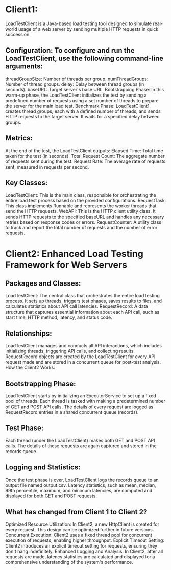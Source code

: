 # Client1: 
LoadTestClient is a Java-based load testing tool designed to simulate real-world usage of a web server by sending multiple HTTP requests in quick succession.
## Configuration: To configure and run the LoadTestClient, use the following command-line arguments:
threadGroupSize: Number of threads per group.
numThreadGroups: Number of thread groups.
delay: Delay between thread groups (in seconds).
baseURL: Target server's base URL.
Bootstrapping Phase: In this warm-up phase, the LoadTestClient initializes the test by sending a predefined number of requests using a set number of threads to prepare the server for the main load test.
Benchmark Phase: LoadTestClient1 creates thread groups, each with a defined number of threads, and sends HTTP requests to the target server. It waits for a specified delay between groups.
## Metrics:
At the end of the test, the LoadTestClient outputs:
Elapsed Time: Total time taken for the test (in seconds).
Total Request Count: The aggregate number of requests sent during the test.
Request Rate: The average rate of requests sent, measured in requests per second.
## Key Classes:
LoadTestClient: This is the main class, responsible for orchestrating the entire load test process based on the provided configurations.
RequestTask: This class implements Runnable and represents the worker threads that send the HTTP requests.
WebAPI: This is the HTTP client utility class. It sends HTTP requests to the specified baseURL and handles any necessary retries based on response codes or errors.
RequestCounter: A utility class to track and report the total number of requests and the number of error requests.

# Client2:  Enhanced Load Testing Framework for Web Servers
## Packages and Classes:
LoadTestClient: The central class that orchestrates the entire load testing process. It sets up threads, triggers test phases, saves results to files, and calculates statistics about API call latencies.
RequestRecord: A data structure that captures essential information about each API call, such as start time, HTTP method, latency, and status code.
## Relationships:
LoadTestClient manages and conducts all API interactions, which includes initializing threads, triggering API calls, and collecting results.
RequestRecord objects are created by the LoadTestClient for every API request made and are stored in a concurrent queue for post-test analysis.
How the Client2  Works:
## Bootstrapping Phase:
LoadTestClient starts by initializing an ExecutorService to set up a fixed pool of threads.
Each thread is tasked with making a predetermined number of GET and POST API calls.
The details of every request are logged as RequestRecord entries in a shared concurrent queue (records).
## Test Phase:
Each thread (under the LoadTestClient) makes both GET and POST API calls.
The details of these requests are again captured and stored in the records queue.
## Logging and Statistics:
Once the test phase is over, LoadTestClient logs the records queue to an output file named output.csv.
Latency statistics, such as mean, median, 99th percentile, maximum, and minimum latencies, are computed and displayed for both GET and POST requests.

## What has changed from Client 1 to Client 2?
Optimized Resource Utilization: In Client2, a new HttpClient is created for every request. This design can be optimized further in future versions.
Concurrent Execution: Client2 uses a fixed thread pool for concurrent execution of requests, enabling higher throughput.
Explicit Timeout Setting: Client2 introduces an explicit timeout setting for requests, ensuring they don't hang indefinitely.
Enhanced Logging and Analysis: In Client2, after all requests are made, latency statistics are calculated and displayed for a comprehensive understanding of the system's performance.
